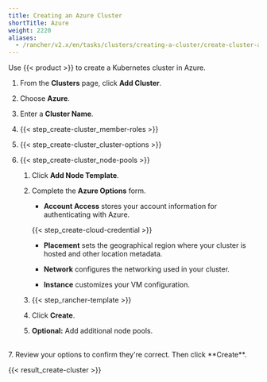 ```yaml
---
title: Creating an Azure Cluster
shortTitle: Azure
weight: 2220
aliases:
  - /rancher/v2.x/en/tasks/clusters/creating-a-cluster/create-cluster-azure/
---
```


Use {{< product >}} to create a Kubernetes cluster in Azure.

1. From the **Clusters** page, click **Add Cluster**.

2. Choose **Azure**.

3. Enter a **Cluster Name**.

4. {{< step_create-cluster_member-roles >}}

5. {{< step_create-cluster_cluster-options >}}

6. {{< step_create-cluster_node-pools >}}

	1.	Click **Add Node Template**.

	2.	Complete the **Azure Options** form.

		- **Account Access** stores your account information for authenticating with Azure.

		{{< step_create-cloud-credential >}}

		- **Placement** sets the geographical region where your cluster is hosted and other location metadata.

		- **Network** configures the networking used in your cluster.

		- **Instance** customizes your VM configuration.

	3. {{< step_rancher-template >}}

	4. Click **Create**.

	5. **Optional:** Add additional node pools.
<br>
7. Review your options to confirm they're correct. Then click **Create**.

{{< result_create-cluster >}}
